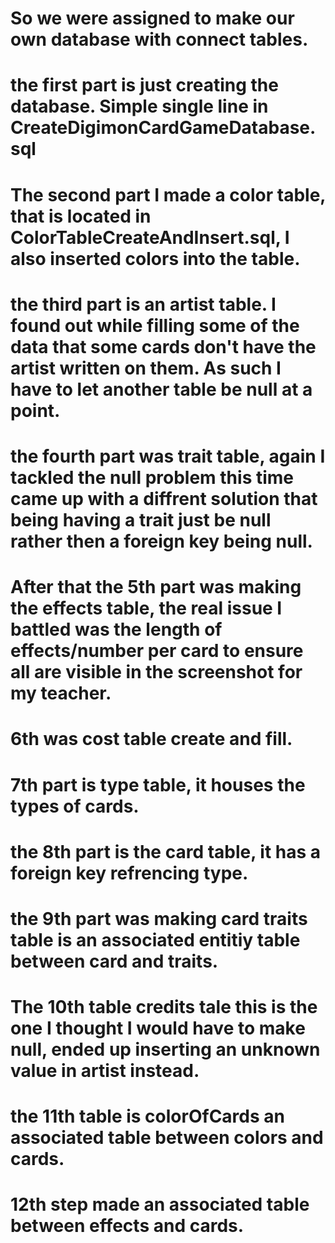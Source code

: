 # So we were assigned to make our own database with connect tables.
# the first part is just creating the database. Simple single line in CreateDigimonCardGameDatabase.sql
# The second part I made a color table, that is located in ColorTableCreateAndInsert.sql, I also inserted colors into the table.
# the third part is an artist table. I found out while filling some of the data that some cards don't have the artist written on them. As such I have to let another table be null at a point.
# the fourth part was trait table, again I tackled the null problem this time came up with a diffrent solution that being having a trait just be null rather then a foreign key being null.
# After that the 5th part was making the effects table, the real issue I battled was the length of effects/number per card to ensure all are visible in the screenshot for my teacher.
# 6th was cost table create and fill.
# 7th part is type table, it houses the types of cards.
# the 8th part is the card table, it has a foreign key refrencing type.
# the 9th part was making card traits table is an associated entitiy table between card and traits.
# The 10th table credits tale this is the one I thought I would have to make null, ended up inserting an unknown value in artist instead.
# the 11th table is colorOfCards an associated table between colors and cards.
# 12th step made an associated table between effects and cards.
